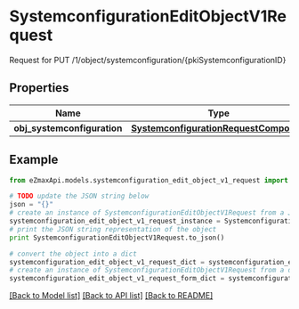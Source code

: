 # SystemconfigurationEditObjectV1Request

Request for PUT /1/object/systemconfiguration/{pkiSystemconfigurationID}

## Properties
Name | Type | Description | Notes
------------ | ------------- | ------------- | -------------
**obj_systemconfiguration** | [**SystemconfigurationRequestCompound**](SystemconfigurationRequestCompound.md) |  | 

## Example

```python
from eZmaxApi.models.systemconfiguration_edit_object_v1_request import SystemconfigurationEditObjectV1Request

# TODO update the JSON string below
json = "{}"
# create an instance of SystemconfigurationEditObjectV1Request from a JSON string
systemconfiguration_edit_object_v1_request_instance = SystemconfigurationEditObjectV1Request.from_json(json)
# print the JSON string representation of the object
print SystemconfigurationEditObjectV1Request.to_json()

# convert the object into a dict
systemconfiguration_edit_object_v1_request_dict = systemconfiguration_edit_object_v1_request_instance.to_dict()
# create an instance of SystemconfigurationEditObjectV1Request from a dict
systemconfiguration_edit_object_v1_request_form_dict = systemconfiguration_edit_object_v1_request.from_dict(systemconfiguration_edit_object_v1_request_dict)
```
[[Back to Model list]](../README.md#documentation-for-models) [[Back to API list]](../README.md#documentation-for-api-endpoints) [[Back to README]](../README.md)


